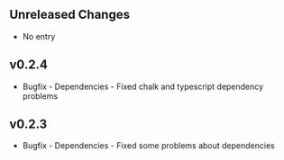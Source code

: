 Unreleased Changes
----------------------

* No entry

v0.2.4
----------------------

* Bugfix - Dependencies -
  Fixed chalk and typescript dependency problems

v0.2.3
----------------------

* Bugfix - Dependencies -
  Fixed some problems about dependencies
